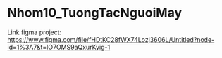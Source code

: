 # Nhom10_TuongTacNguoiMay
 Link figma project:
 https://www.figma.com/file/fHDtKC28fWX74Lozj3606L/Untitled?node-id=1%3A7&t=lO7OMS9aQxurKyig-1
